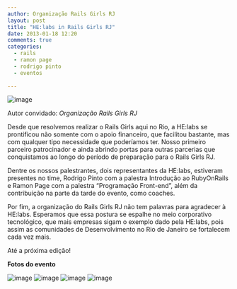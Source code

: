 ```yaml
---
author: Organização Rails Girls RJ
layout: post
title: "HE:labs in Rails Girls RJ"
date: 2013-01-18 12:20
comments: true
categories:
  - rails
  - ramon page
  - rodrigo pinto
  - eventos
  
---
```

![image](/blog/images/posts/2013-01-18/rails-gils-logo.png)

Autor convidado: _Organização Rails Girls RJ_
<!--more-->

Desde que resolvemos realizar o Rails Girls aqui no Rio, a HE:labs se prontificou não somente
com o apoio financeiro, que facilitou bastante, mas com qualquer tipo necessidade que
poderíamos ter. Nosso primeiro parceiro patrocinador e ainda abrindo portas para outras
parcerias que conquistamos ao longo do período de preparação para o Rails Girls RJ.

Dentre os nossos palestrantes, dois representantes da HE:labs, estiveram presentes no time,
Rodrigo Pinto com a palestra Introdução ao RubyOnRails e Ramon Page com a palestra
“Programação Front-end”, além da contribuição na parte da tarde do evento, como coaches.

Por fim, a organização do Rails Girls RJ não tem palavras para agradecer à HE:labs. Esperamos
que essa postura se espalhe no meio corporativo tecnológico, que mais empresas sigam o
exemplo dado pela HE:labs, pois assim as comunidades de Desenvolvimento no Rio de Janeiro
se fortalecem cada vez mais.

Até a próxima edição!

__Fotos do evento__

![image](/blog/images/posts/2013-01-18/rails-gils-rodrigo-pinto.jpg)
![image](/blog/images/posts/2013-01-18/rails-gils-rodrigo-pinto-2.jpg)
![image](/blog/images/posts/2013-01-18/rails-gils-ramon-page.jpg)
![image](/blog/images/posts/2013-01-18/rails-gils-ramon-page-2.jpg)
